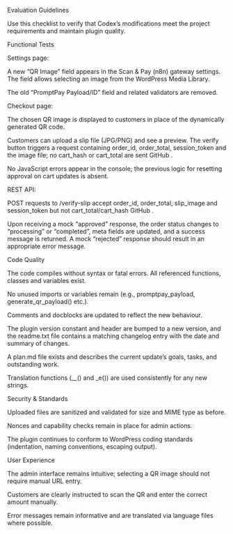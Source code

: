 Evaluation Guidelines

Use this checklist to verify that Codex’s modifications meet the project requirements and maintain plugin quality.

Functional Tests

Settings page:

A new “QR Image” field appears in the Scan & Pay (n8n) gateway settings. The field allows selecting an image from the WordPress Media Library.

The old “PromptPay Payload/ID” field and related validators are removed.

Checkout page:

The chosen QR image is displayed to customers in place of the dynamically generated QR code.

Customers can upload a slip file (JPG/PNG) and see a preview. The verify button triggers a request containing order_id, order_total, session_token and the image file; no cart_hash or cart_total are sent
GitHub
.

No JavaScript errors appear in the console; the previous logic for resetting approval on cart updates is absent.

REST API:

POST requests to /verify-slip accept order_id, order_total, slip_image and session_token but not cart_total/cart_hash
GitHub
.

Upon receiving a mock “approved” response, the order status changes to “processing” or “completed”, meta fields are updated, and a success message is returned. A mock “rejected” response should result in an appropriate error message.

Code Quality

The code compiles without syntax or fatal errors. All referenced functions, classes and variables exist.

No unused imports or variables remain (e.g., promptpay_payload, generate_qr_payload() etc.).

Comments and docblocks are updated to reflect the new behaviour.

The plugin version constant and header are bumped to a new version, and the readme.txt file contains a matching changelog entry with the date and summary of changes.

A plan.md file exists and describes the current update’s goals, tasks, and outstanding work.

Translation functions (__() and _e()) are used consistently for any new strings.

Security & Standards

Uploaded files are sanitized and validated for size and MIME type as before.

Nonces and capability checks remain in place for admin actions.

The plugin continues to conform to WordPress coding standards (indentation, naming conventions, escaping output).

User Experience

The admin interface remains intuitive; selecting a QR image should not require manual URL entry.

Customers are clearly instructed to scan the QR and enter the correct amount manually.

Error messages remain informative and are translated via language files where possible.